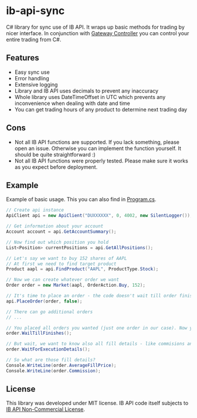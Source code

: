 # ib-api-sync
C# library for sync use of IB API. It wraps up basic methods for trading by nicer interface. In conjunction with [Gateway Controller](https://github.com/mastercs999/gateway-controller) you can control your entire trading from C#.

## Features
* Easy sync use
* Error handling
* Extensive logging
* Library and IB API uses decimals to prevent any inaccuracy
* Whole library uses DateTimeOffset in UTC which prevents any inconvenience when dealing with date and time
* You can get trading hours of any product to determine next trading day

## Cons
* Not all IB API functions are supported. If you lack something, please open an issue. Otherwise you can implement the function yourself. It should be quite straightforward :)
* Not all IB API functions were properly tested. Please make sure it works as you expect before deployment.

## Example
Example of basic usage. This you can also find in [Program.cs](src/ExampleCli/Program.cs).
```cs
// Create api instance
ApiClient api = new ApiClient("DUXXXXXX", 0, 4002, new SilentLogger());

// Get information about your account
Account account = api.GetAccountSummary();

// Now find out which position you hold
List<Position> currentPositions = api.GetAllPositions();

// Let's say we want to buy 152 shares of AAPL
// At first we need to find target product
Product aapl = api.FindProduct("AAPL", ProductType.Stock);

// Now we can create whatever order we want
Order order = new Market(aapl, OrderAction.Buy, 152);

// It's time to place an order - the code doesn't wait till order finishes because of the second parameter.
api.PlaceOrder(order, false);

// There can go additional orders
// ...

// You placed all orders you wanted (just one order in our case). Now you want to wait till they finish.
order.WailTillFinishes();

// But wait, we want to know also all fill details - like commisions and fill price. So instead you may want to call this method:
order.WaitForExecutionDetails();

// So what are those fill details?
Console.WriteLine(order.AverageFillPrice);
Console.WriteLine(order.Commission);
```

## License
This library was developed under MIT license. IB API code itself subjects to [IB API Non-Commercial License](http://interactivebrokers.github.io/).
